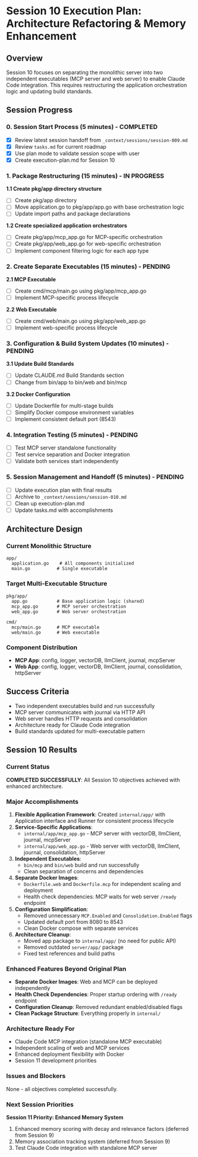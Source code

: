 # Session 10 Execution Plan: Architecture Refactoring & Memory Enhancement

## Overview

Session 10 focuses on separating the monolithic server into two independent executables (MCP server and web server) to enable Claude Code integration. This requires restructuring the application orchestration logic and updating build standards.

## Session Progress

### 0. Session Start Process (5 minutes) - COMPLETED

- [x] Review latest session handoff from `_context/sessions/session-009.md`
- [x] Review `tasks.md` for current roadmap
- [x] Use plan mode to validate session scope with user
- [x] Create execution-plan.md for Session 10

### 1. Package Restructuring (15 minutes) - IN PROGRESS

**1.1 Create pkg/app directory structure**

- [ ] Create pkg/app directory
- [ ] Move application.go to pkg/app/app.go with base orchestration logic
- [ ] Update import paths and package declarations

**1.2 Create specialized application orchestrators**

- [ ] Create pkg/app/mcp_app.go for MCP-specific orchestration
- [ ] Create pkg/app/web_app.go for web-specific orchestration
- [ ] Implement component filtering logic for each app type

### 2. Create Separate Executables (15 minutes) - PENDING

**2.1 MCP Executable**

- [ ] Create cmd/mcp/main.go using pkg/app/mcp_app.go
- [ ] Implement MCP-specific process lifecycle

**2.2 Web Executable**  

- [ ] Create cmd/web/main.go using pkg/app/web_app.go
- [ ] Implement web-specific process lifecycle

### 3. Configuration & Build System Updates (10 minutes) - PENDING

**3.1 Update Build Standards**

- [ ] Update CLAUDE.md Build Standards section
- [ ] Change from bin/app to bin/web and bin/mcp

**3.2 Docker Configuration**

- [ ] Update Dockerfile for multi-stage builds
- [ ] Simplify Docker compose environment variables
- [ ] Implement consistent default port (8543)

### 4. Integration Testing (5 minutes) - PENDING

- [ ] Test MCP server standalone functionality
- [ ] Test service separation and Docker integration
- [ ] Validate both services start independently

### 5. Session Management and Handoff (5 minutes) - PENDING

- [ ] Update execution plan with final results
- [ ] Archive to `_context/sessions/session-010.md`
- [ ] Clean up execution-plan.md
- [ ] Update tasks.md with accomplishments

## Architecture Design

### Current Monolithic Structure

```
app/
  application.go    # All components initialized
  main.go          # Single executable
```

### Target Multi-Executable Structure

```
pkg/app/
  app.go           # Base application logic (shared)
  mcp_app.go       # MCP server orchestration
  web_app.go       # Web server orchestration

cmd/
  mcp/main.go      # MCP executable
  web/main.go      # Web executable
```

### Component Distribution

- **MCP App**: config, logger, vectorDB, llmClient, journal, mcpServer
- **Web App**: config, logger, vectorDB, llmClient, journal, consolidation, httpServer

## Success Criteria

- Two independent executables build and run successfully
- MCP server communicates with journal via HTTP API
- Web server handles HTTP requests and consolidation
- Architecture ready for Claude Code integration
- Build standards updated for multi-executable pattern

## Session 10 Results

### Current Status

**COMPLETED SUCCESSFULLY**: All Session 10 objectives achieved with enhanced architecture.

### Major Accomplishments

1. **Flexible Application Framework**: Created `internal/app/` with Application interface and Runner for consistent process lifecycle
2. **Service-Specific Applications**: 
   - `internal/app/mcp_app.go` - MCP server with vectorDB, llmClient, journal, mcpServer
   - `internal/app/web_app.go` - Web server with vectorDB, llmClient, journal, consolidation, httpServer
3. **Independent Executables**: 
   - `bin/mcp` and `bin/web` build and run successfully
   - Clean separation of concerns and dependencies
4. **Separate Docker Images**: 
   - `Dockerfile.web` and `Dockerfile.mcp` for independent scaling and deployment
   - Health check dependencies: MCP waits for web server `/ready` endpoint
5. **Configuration Simplification**:
   - Removed unnecessary `MCP.Enabled` and `Consolidation.Enabled` flags
   - Updated default port from 8080 to 8543
   - Clean Docker compose with separate services
6. **Architecture Cleanup**: 
   - Moved app package to `internal/app/` (no need for public API)
   - Removed outdated `server/app/` package
   - Fixed test references and build paths

### Enhanced Features Beyond Original Plan

- **Separate Docker Images**: Web and MCP can be deployed independently
- **Health Check Dependencies**: Proper startup ordering with `/ready` endpoint
- **Configuration Cleanup**: Removed redundant enabled/disabled flags
- **Clean Package Structure**: Everything properly in `internal/` 

### Architecture Ready For

- Claude Code MCP integration (standalone MCP executable)
- Independent scaling of web and MCP services
- Enhanced deployment flexibility with Docker
- Session 11 development priorities

### Issues and Blockers

None - all objectives completed successfully.

### Next Session Priorities

**Session 11 Priority: Enhanced Memory System**
1. Enhanced memory scoring with decay and relevance factors (deferred from Session 9)
2. Memory association tracking system (deferred from Session 9)
3. Test Claude Code integration with standalone MCP server
